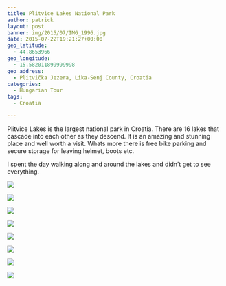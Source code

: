 ```yaml
---
title: Plitvice Lakes National Park
author: patrick
layout: post
banner: img/2015/07/IMG_1996.jpg
date: 2015-07-22T19:21:27+00:00
geo_latitude:
  - 44.8653966
geo_longitude:
  - 15.582011899999998
geo_address:
  - Plitvička Jezera, Lika-Senj County, Croatia
categories:
  - Hungarian Tour
tags:
  - Croatia

---
```

Plitvice Lakes is the largest national park in Croatia. There are 16 lakes that cascade into each other as they descend. It is an amazing and stunning place and well worth a visit. Whats more there is free bike parking and secure storage for leaving helmet, boots etc.

I spent the day walking along and around the lakes and didn’t get to see everything.

![](/img/2015/07/IMG_1994.jpg)

![](/img/2015/07/IMG_1997.jpg)

![](/img/2015/07/IMG_1998.jpg)

![](/img/2015/07/IMG_2002.jpg)

![](/img/2015/07/IMG_2004.jpg)

![](/img/2015/07/IMG_2006.jpg)

![](/img/2015/07/IMG_2009.jpg)

![](/img/2015/07/IMG_2011.jpg)
